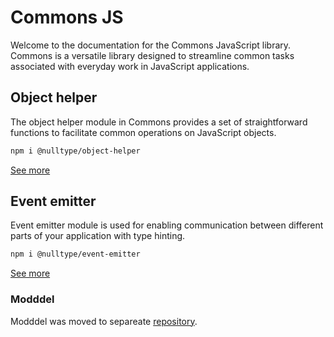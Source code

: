 # Commons JS

Welcome to the documentation for the Commons JavaScript library. Commons is a versatile library designed to streamline common tasks associated with everyday work in JavaScript applications.

## Object helper

The object helper module in Commons provides a set of straightforward functions to facilitate common operations on JavaScript objects.

```bash
npm i @nulltype/object-helper
```

[See more](https://nulltype-dev.github.io/commons-js/features/object-helper/)

## Event emitter

Event emitter module is used for enabling communication between different parts of your application with type hinting.

```bash
npm i @nulltype/event-emitter
```

[See more](https://nulltype-dev.github.io/commons-js/features/event-emitter/)

### Modddel

Modddel was moved to separeate [repository](https://github.com/nulltype-dev/modddel).
